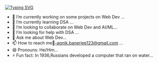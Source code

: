 [![Typing SVG](https://readme-typing-svg.demolab.com?font=Fira+Code&pause=1000&random=false&width=435&lines=Hi+There+👋+!!;My+name+is+Agnik+Banerjee;Welcome+to+my+Git;Sphinx+of+black+quartz%2C+judge+my+vow)](https://git.io/typing-svg)

<!--
**agnik06/agnik06** is a ✨ _special_ ✨ repository because its `README.md` (this file) appears on your GitHub profile.

Here are some ideas to get you started:
-->
- 🔭 I’m currently working on some projects on Web Dev ...
- 🌱 I’m currently learning DSA ...
- 👯 I’m looking to collaborate on Web Dev and AI/ML...
- 🤔 I’m looking for help with DSA ...
- 💬 Ask me about Web Dev...
- 📫 How to reach me📧-agnik.banerjee123@gmail.com ...
- 😄 Pronouns: He/Him...
- ⚡ Fun fact: In 1936,Russians developed a computer that ran on water...


